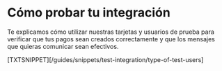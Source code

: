 # Cómo probar tu integración

Te explicamos cómo utilizar nuestras tarjetas y usuarios de prueba para verificar que tus pagos sean creados correctamente y que los mensajes que quieras comunicar sean efectivos.

[TXTSNIPPET][/guides/snippets/test-integration/type-of-test-users]


